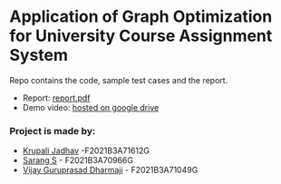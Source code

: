 # Application of Graph Optimization for University Course Assignment System

Repo contains the code, sample test cases and the report.

- Report: [report.pdf](https://github.com/eigengravy/uni-course-assignmen/blob/main/report.pdf)
- Demo video: [hosted on google drive](https://drive.google.com/file/d/1AR1DYjx4hyl5HPt3GLHMoi5B1W4hc73n/view?usp=sharing) 

### Project is made by:
- [Krupali Jadhav](https://github.com/Krupali6) -F2021B3A71612G
- [Sarang S](https://github.com/eigengravy) - F2021B3A70966G
- [Vijay Guruprasad Dharmaji](https://github.com/vijaydharmaji29) - F2021B3A71049G
